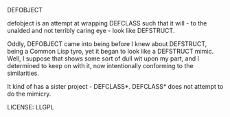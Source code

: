 DEFOBJECT

defobject is an attempt at wrapping DEFCLASS such that it will - to
the unaided and not terribly caring eye - look like DEFSTRUCT.

Oddly, DEFOBJECT came into being before I knew about DEFSTRUCT, being
a Common Lisp tyro, yet it began to look like a DEFSTRUCT mimic. Well,
I suppose that shows some sort of dull wit upon my part, and I
determined to keep on with it, now intentionally conforming to the
similarities.


It kind of has a sister project - DEFCLASS*. DEFCLASS* does not
attempt to do the mimicry.

LICENSE: LLGPL